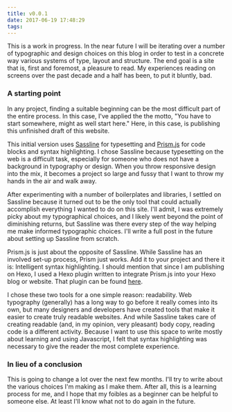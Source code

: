 ```yaml
---
title: v0.0.1
date: 2017-06-19 17:48:29
tags:
---
```


This is a work in progress. In the near future I will be iterating over a number of typographic and design choices on this blog in order to test in a concrete way various systems of type, layout and structure. The end goal is a site that is, first and foremost, a pleasure to read. My experiences reading on screens over the past decade and a half has been, to put it bluntly, bad.  

### A starting point  
In any project, finding a suitable beginning can be the most difficult part of the entire process. In this case, I've applied the the motto, "You have to start somewhere, might as well start here." Here, in this case, is publishing this unfinished draft of this website.  

This initial version uses [Sassline](https://sassline.com/) for typesetting and [Prism.js](http://prismjs.com) for code blocks and syntax highlighting. I chose Sassline because typesetting on the web is a difficult task, especially for someone who does not have a background in typography or design. When you throw responsive design into the mix, it becomes a project so large and fussy that I want to throw my hands in the air and walk away.

After experimenting with a number of boilerplates and libraries, I settled on Sassline because it turned out to be the only tool that could actually accomplish everything I wanted to do on this site. I'll admit, I was extremely picky about my typographical choices, and I likely went beyond the point of diminishing returns, but Sassline was there every step of the way helping me make informed typographic choices. I'll write a full post in the future about setting up Sassline from scratch.

Prism.js is just about the opposite of Sassline. While Sassline has an involved set-up process, Prism just works. Add it to your project and there it is: Intelligent syntax highlighting. I should mention that since I am publishing on Hexo, I used a Hexo plugin written to integrate Prism.js into your Hexo blog or website. That plugin can be found [here](https://github.com/ele828/hexo-prism-plugin).

I chose these two tools for a one simple reason: readability. Web typography (generally) has a long way to go before it really comes into its own, but many designers and developers have created tools that make it easier to create truly readable websites. And while Sassline takes care of creating readable (and, in my opinion, very pleasant) body copy, reading code is a different activity. Because I want to use this space to write mostly about learning and using Javascript, I felt that syntax highlighting was necessary to give the reader the most complete experience.

### In lieu of a conclusion
This is going to change a lot over the next few months. I'll try to write about the various choices I'm making as I make them. After all, this is a learning process for me, and I hope that my foibles as a beginner can be helpful to someone else. At least I'll know what not to do again in the future.